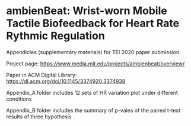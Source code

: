 # ambienBeat: Wrist-worn Mobile Tactile Biofeedback for Heart Rate Rythmic Regulation

Appendicies (supplementary materials) for TEI 2020 paper submission. 

Project page: https://www.media.mit.edu/projects/ambienbeat/overview/

Paper in ACM Digital Library: https://dl.acm.org/doi/10.1145/3374920.3374938


Appendix_A folder includes 12 sets of HR variation plot under different conditions 

Appendix_B folder includes the summary of p-vales of the paired t-test results of three hypothesis
